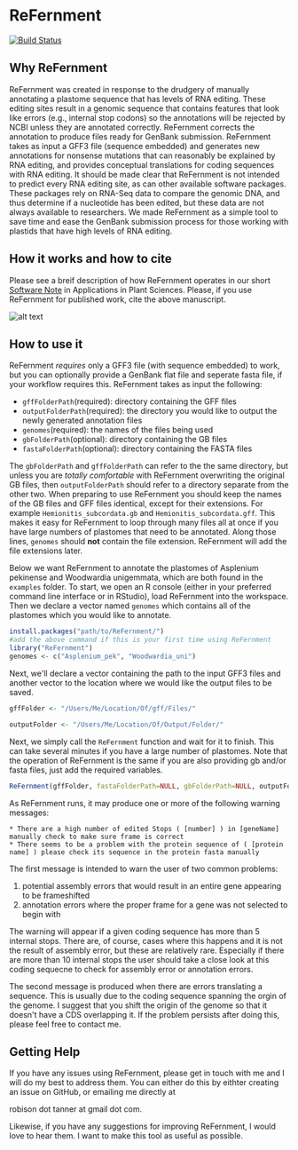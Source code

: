 # ReFernment
[![Build Status](https://travis-ci.com/TARobison/ReFernment.svg?token=q2xtkzWBws7Qp6deSQsN&branch=master)](https://travis-ci.com/TARobison/ReFernment)

## Why ReFernment
ReFernment was created in response to the drudgery of manually annotating a plastome sequence that has levels of RNA editing. These editing sites result in a genomic sequence that contains features that look like errors (e.g., internal stop codons) so the annotations will be rejected by NCBI unless they are annotated correctly. ReFernment corrects the annotation to produce files ready for GenBank submission. ReFernment takes as input a GFF3 file (sequence embedded) and generates new annotations for nonsense mutations that can reasonably be explained by RNA editing, and provides conceptual translations for coding sequences with RNA editing. It should be made clear that ReFernment is not intended to predict every RNA editing site, as can other available software packages. These packages rely on RNA-Seq data to compare the genomic DNA, and thus determine if a nucleotide has been edited, but these data are not always available to researchers. We made ReFernment as a simple tool to save time and ease the GenBank submission process for those working with plastids that have high levels of RNA editing. 

## How it works and how to cite
Please see a breif description of how ReFernment operates in our short [Software Note](https://doi.org/10.1002/aps3.1216) in Applications in Plant Sciences. Please, if you use ReFernment for published work, cite the above manuscript.  

![alt text](https://www.sacnas.org/wp-content/uploads/2017/06/Utah-State-min.png)

## How to use it
ReFernment *requires* only a GFF3 file (with sequence embedded) to work, but you can optionally provide a GenBank flat file and seperate fasta file, if your workflow requires this. ReFernment takes as input the following:

* `gffFolderPath`(required): directory containing the GFF files 
* `outputFolderPath`(required): the directory you would like to output the newly generated annotation files
* `genomes`(required): the names of the files being used
* `gbFolderPath`(optional): directory containing the GB files
* `fastaFolderPath`(optional): directory containing the FASTA files

The `gbFolderPath` and `gffFolderPath` can refer to the the same directory, but unless you are *totally comfortable* with ReFernment overwriting the original GB files, then `outputFolderPath` should refer to a directory separate from the other two. When preparing to use ReFernment you should keep the names of the GB files and GFF files identical, except for their extensions. For example `Hemionitis_subcordata.gb` and `Hemionitis_subcordata.gff`. This makes it easy for ReFernment to loop through many files all at once if you have large numbers of plastomes that need to be annotated. Along those lines, `genomes` should **not** contain the file extension. ReFernment will add the file extensions later.

Below we want ReFernment to annotate the plastomes of Asplenium pekinense and Woodwardia unigemmata, which are both found in the `examples` folder. To start, we open an R console (either in your preferred command line interface or in RStudio), load ReFernment into the workspace. Then we declare a vector named `genomes` which contains all of the plastomes which you would like to annotate. 

```r
install.packages("path/to/ReFernment/")
#add the above command if this is your first time using ReFernment
library("ReFernment")
genomes <- c("Asplenium_pek", "Woodwardia_uni")
```
Next, we'll declare a vector containing the path to the input GFF3 files and another vector to the location where we would like the output files to be saved. 

```r
gffFolder <- "/Users/Me/Location/Of/gff/Files/"

outputFolder <- "/Users/Me/Location/Of/Output/Folder/"
```

Next, we simply call the `ReFernment` function and wait for it to finish. This can take several minutes if you have a large number of plastomes. Note that the operation of ReFernment is the same if you are also providing gb and/or fasta files, just add the required variables. 

```r
ReFernment(gffFolder, fastaFolderPath=NULL, gbFolderPath=NULL, outputFolder, genomes)
```
As ReFernment runs, it may produce one or more of the following warning messages:

```
* There are a high number of edited Stops ( [number] ) in [geneName] manually check to make sure frame is correct
* There seems to be a problem with the protein sequence of ( [protein name] ) please check its sequence in the protein fasta manually
```

The first message is intended to warn the user of two common problems:

1. potential assembly errors that would result in an entire gene appearing to be frameshifted
2. annotation errors where the proper frame for a gene was not selected to begin with

The warning will appear if a given coding sequence has more than 5 internal stops. There are, of course, cases where this happens and it is not the result of assembly error, but these are relatively rare. Especially if there are more than 10 internal stops the user should take a close look at this coding sequecne to check for assembly error or annotation errors. 

The second message is produced when there are errors translating a sequence. This is usually due to the coding sequence spanning the orgin of the genome. I suggest that you shift the origin of the genome so that it doesn't have a CDS overlapping it. If the problem persists after doing this, please feel free to contact me. 

## Getting Help
If  you have any issues using ReFernment, please get in touch with me and I will do my best to address them. You can either do this by eithter creating an issue on GitHub, or emailing me directly at 

robison dot tanner at gmail dot com. 

Likewise, if you have any suggestions for improving ReFernment, I would love to hear them. I want to make this tool as useful as possible. 

